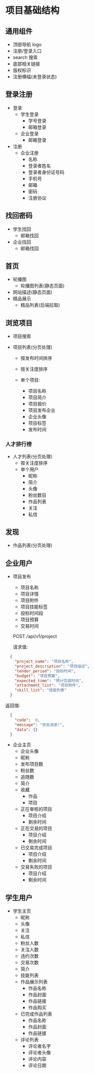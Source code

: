 # 项目基础结构

## 通用组件

* 顶部导航 logo
* 注册/登录入口
* search 搜索
* 底部相关链接
* 版权标识
* 注册横幅(未登录状态)

## 登录注册

* 登录
  * 学生登录
    * 学号登录
    * 邮箱登录
  * 企业登录
    * 邮箱登录
* 注册
  * 企业注册
    * 名称
    * 登录者姓名
    * 登录者身份证号码
    * 手机号
    * 邮箱
    * 密码
    * 注册协议

## 找回密码

* 学生找回
  * 邮箱找回
* 企业找回
  * 邮箱找回

## 首页

* 轮播图
  * 轮播图列表(静态页面)
* 网站描述(静态页面)
* 精品展示
  * 精品列表(后端拉取)

## 浏览项目

* 项目搜索

* 项目列表(分页处理)

  * 按发布时间排序

  * 按关注度排序

  * 单个项目:

    * 项目名称
    * 项目简介
    * 项目报价
    * 项目发布企业
    * 企业头像
    * 项目标签
    * 发布时间

### 人才排行榜

* 人才列表(分页处理)
  * 按关注度排序
  * 单个用户
    * 昵称
    * 简介
    * 头像
    * 粉丝数目
    * 作品列表
    * 关注
    * 私信

## 发现

* 作品列表(分页处理)

## 企业用户

* 项目发布
  * 项目名称
  * 项目详情
  * 项目附件
  * 项目技能标签
  * 投标时间段
  * 项目预算
  * 交易时间

  POST /api/v1/project

  请求值:
```json
  {
    "project_name": "项目名称",
    "project_description": "项目描述",
    "tender_period": "投标时间",
    "budget": "项目预算",
    "expected_time": "预计完成时间",
    "attachment_list": "项目附件",
    "skill_list": "技能列表"
  }
```

  返回值:
```json
  {
    "code":  0,
    "message": "状态消息!",
    "data": {}
  }
```
* 企业主页
  * 企业头像
  * 昵称
  * 发布项目数
  * 粉丝数
  * 追随数
  * 简介
  * 收藏
    * 作品
    * 项目
  * 正在审核的项目
    * 项目介绍
    * 剩余时间
  * 正在交易的项目
    * 项目介绍
    * 剩余时间
  * 已交易完成项目
    * 项目介绍
    * 剩余时间
  * 交易失败的项目
    * 项目介绍
    * 剩余时间

## 学生用户

* 学生主页
  * 昵称
  * 头像
  * 关注
  * 私信
  * 粉丝人数
  * 关注人数
  * 违约次数
  * 交易次数
  * 简介
  * 技能列表
  * 作品展示列表
    * 作品名称
    * 作品封面
    * 作品链接
    * 作品购买
  * 已完成作品列表
    * 作品名称
    * 作品封面
    * 作品链接
  * 评论列表
    * 评论者名字
    * 评论者头像
    * 评论内容
    * 评论日期

